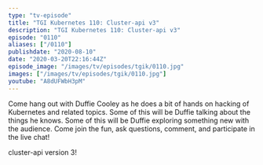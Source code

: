 ```yaml
---
type: "tv-episode"
title: "TGI Kubernetes 110: Cluster-api v3"
description: "TGI Kubernetes 110: Cluster-api v3"
episode: "0110"
aliases: ["/0110"]
publishdate: "2020-08-10"
date: "2020-03-20T22:16:44Z"
episode_image: "/images/tv/episodes/tgik/0110.jpg"
images: ["/images/tv/episodes/tgik/0110.jpg"]
youtube: "A8dUFWbH3pM"
---
```


Come hang out with Duffie Cooley as he does a bit of hands on hacking of Kubernetes and related topics. Some of this will be Duffie talking about the things he knows. Some of this will be Duffie exploring something new with the audience. Come join the fun, ask questions, comment, and participate in the live chat!

cluster-api version 3!


